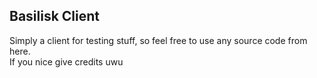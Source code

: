 ## Basilisk Client
Simply a client for testing stuff, so feel free to use any source code from here.\
If you nice give credits uwu